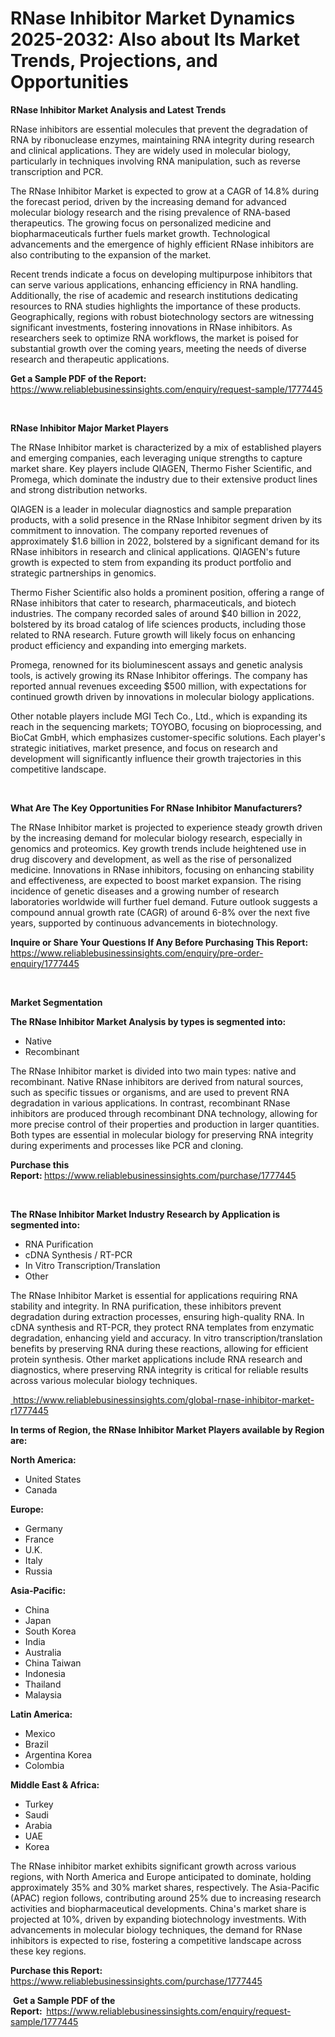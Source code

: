 <p><h1>RNase Inhibitor Market Dynamics 2025-2032: Also about Its Market Trends, Projections, and Opportunities</h1></p><p><strong>RNase Inhibitor Market Analysis and Latest Trends</strong></p>
<p><p>RNase inhibitors are essential molecules that prevent the degradation of RNA by ribonuclease enzymes, maintaining RNA integrity during research and clinical applications. They are widely used in molecular biology, particularly in techniques involving RNA manipulation, such as reverse transcription and PCR.</p><p>The RNase Inhibitor Market is expected to grow at a CAGR of 14.8% during the forecast period, driven by the increasing demand for advanced molecular biology research and the rising prevalence of RNA-based therapeutics. The growing focus on personalized medicine and biopharmaceuticals further fuels market growth. Technological advancements and the emergence of highly efficient RNase inhibitors are also contributing to the expansion of the market.</p><p>Recent trends indicate a focus on developing multipurpose inhibitors that can serve various applications, enhancing efficiency in RNA handling. Additionally, the rise of academic and research institutions dedicating resources to RNA studies highlights the importance of these products. Geographically, regions with robust biotechnology sectors are witnessing significant investments, fostering innovations in RNase inhibitors. As researchers seek to optimize RNA workflows, the market is poised for substantial growth over the coming years, meeting the needs of diverse research and therapeutic applications.</p></p>
<p><strong>Get a Sample PDF of the Report:&nbsp;</strong> <a href="https://www.reliablebusinessinsights.com/enquiry/request-sample/1777445?utm_campaign=3679&utm_medium=2&utm_source=Github&utm_content=ia&utm_term=19042025&utm_id=rnase-inhibitor">https://www.reliablebusinessinsights.com/enquiry/request-sample/1777445</a></p>
<p>&nbsp;</p>
<p><strong>RNase Inhibitor Major Market Players</strong></p>
<p><p>The RNase Inhibitor market is characterized by a mix of established players and emerging companies, each leveraging unique strengths to capture market share. Key players include QIAGEN, Thermo Fisher Scientific, and Promega, which dominate the industry due to their extensive product lines and strong distribution networks.</p><p>QIAGEN is a leader in molecular diagnostics and sample preparation products, with a solid presence in the RNase Inhibitor segment driven by its commitment to innovation. The company reported revenues of approximately $1.6 billion in 2022, bolstered by a significant demand for its RNase inhibitors in research and clinical applications. QIAGEN's future growth is expected to stem from expanding its product portfolio and strategic partnerships in genomics.</p><p>Thermo Fisher Scientific also holds a prominent position, offering a range of RNase inhibitors that cater to research, pharmaceuticals, and biotech industries. The company recorded sales of around $40 billion in 2022, bolstered by its broad catalog of life sciences products, including those related to RNA research. Future growth will likely focus on enhancing product efficiency and expanding into emerging markets.</p><p>Promega, renowned for its bioluminescent assays and genetic analysis tools, is actively growing its RNase Inhibitor offerings. The company has reported annual revenues exceeding $500 million, with expectations for continued growth driven by innovations in molecular biology applications.</p><p>Other notable players include MGI Tech Co., Ltd., which is expanding its reach in the sequencing markets; TOYOBO, focusing on bioprocessing, and BioCat GmbH, which emphasizes customer-specific solutions. Each player's strategic initiatives, market presence, and focus on research and development will significantly influence their growth trajectories in this competitive landscape.</p></p>
<p>&nbsp;</p>
<p><strong>What Are The Key Opportunities For RNase Inhibitor Manufacturers?</strong></p>
<p><p>The RNase Inhibitor market is projected to experience steady growth driven by the increasing demand for molecular biology research, especially in genomics and proteomics. Key growth trends include heightened use in drug discovery and development, as well as the rise of personalized medicine. Innovations in RNase inhibitors, focusing on enhancing stability and effectiveness, are expected to boost market expansion. The rising incidence of genetic diseases and a growing number of research laboratories worldwide will further fuel demand. Future outlook suggests a compound annual growth rate (CAGR) of around 6-8% over the next five years, supported by continuous advancements in biotechnology.</p></p>
<p><strong>Inquire or Share Your Questions If Any Before Purchasing This Report:</strong> <a href="https://www.reliablebusinessinsights.com/enquiry/pre-order-enquiry/1777445?utm_campaign=3679&utm_medium=2&utm_source=Github&utm_content=ia&utm_term=19042025&utm_id=rnase-inhibitor">https://www.reliablebusinessinsights.com/enquiry/pre-order-enquiry/1777445</a></p>
<p>&nbsp;</p>
<p><strong>Market Segmentation</strong></p>
<p><strong>The RNase Inhibitor Market Analysis by types is segmented into:</strong></p>
<p><ul><li>Native</li><li>Recombinant</li></ul></p>
<p><p>The RNase Inhibitor market is divided into two main types: native and recombinant. Native RNase inhibitors are derived from natural sources, such as specific tissues or organisms, and are used to prevent RNA degradation in various applications. In contrast, recombinant RNase inhibitors are produced through recombinant DNA technology, allowing for more precise control of their properties and production in larger quantities. Both types are essential in molecular biology for preserving RNA integrity during experiments and processes like PCR and cloning.</p></p>
<p><strong>Purchase this Report:&nbsp;</strong><a href="https://www.reliablebusinessinsights.com/purchase/1777445?utm_campaign=3679&utm_medium=2&utm_source=Github&utm_content=ia&utm_term=19042025&utm_id=rnase-inhibitor">https://www.reliablebusinessinsights.com/purchase/1777445</a></p>
<p>&nbsp;</p>
<p><strong>The RNase Inhibitor Market Industry Research by Application is segmented into:</strong></p>
<p><ul><li>RNA Purification</li><li>cDNA Synthesis / RT-PCR</li><li>In Vitro Transcription/Translation</li><li>Other</li></ul></p>
<p><p>The RNase Inhibitor Market is essential for applications requiring RNA stability and integrity. In RNA purification, these inhibitors prevent degradation during extraction processes, ensuring high-quality RNA. In cDNA synthesis and RT-PCR, they protect RNA templates from enzymatic degradation, enhancing yield and accuracy. In vitro transcription/translation benefits by preserving RNA during these reactions, allowing for efficient protein synthesis. Other market applications include RNA research and diagnostics, where preserving RNA integrity is critical for reliable results across various molecular biology techniques.</p></p>
<p><a href="https://www.reliablebusinessinsights.com/global-rnase-inhibitor-market-r1777445?utm_campaign=3679&utm_medium=2&utm_source=Github&utm_content=ia&utm_term=19042025&utm_id=rnase-inhibitor">&nbsp;https://www.reliablebusinessinsights.com/global-rnase-inhibitor-market-r1777445</a></p>
<p><strong>In terms of Region, the RNase Inhibitor Market Players available by Region are:</strong></p>
<p>
    <p> <strong> North America: </strong>
        <ul>
            <li>United States</li>
            <li>Canada</li>
        </ul>
        </p> 
    <p> <strong> Europe: </strong>
        <ul>
            <li>Germany</li>
            <li>France</li>
            <li>U.K.</li>
            <li>Italy</li>
            <li>Russia</li>
        </ul>
        </p> 
    <p> <strong> Asia-Pacific: </strong>
        <ul>
            <li>China</li>
            <li>Japan</li>
            <li>South Korea</li>
            <li>India</li>
            <li>Australia</li>
            <li>China Taiwan</li>
            <li>Indonesia</li>
            <li>Thailand</li>
            <li>Malaysia</li>
        </ul>
        </p> 
    <p> <strong> Latin America: </strong>
        <ul>
            <li>Mexico</li>
            <li>Brazil</li>
            <li>Argentina Korea</li>
            <li>Colombia</li>
        </ul>
        </p> 
    <p> <strong> Middle East & Africa: </strong>
        <ul>
            <li>Turkey</li>
            <li>Saudi</li>
            <li>Arabia</li>
            <li>UAE</li>
            <li>Korea</li>
        </ul>
    </p>
    </p>
<p><p>The RNase inhibitor market exhibits significant growth across various regions, with North America and Europe anticipated to dominate, holding approximately 35% and 30% market shares, respectively. The Asia-Pacific (APAC) region follows, contributing around 25% due to increasing research activities and biopharmaceutical developments. China's market share is projected at 10%, driven by expanding biotechnology investments. With advancements in molecular biology techniques, the demand for RNase inhibitors is expected to rise, fostering a competitive landscape across these key regions.</p></p>
<p><strong>Purchase this Report: </strong><a href="https://www.reliablebusinessinsights.com/purchase/1777445?utm_campaign=3679&utm_medium=2&utm_source=Github&utm_content=ia&utm_term=19042025&utm_id=rnase-inhibitor">https://www.reliablebusinessinsights.com/purchase/1777445</a></p>
<p>&nbsp;<strong>Get a Sample PDF of the Report:&nbsp;&nbsp;</strong><a href="https://www.reliablebusinessinsights.com/enquiry/request-sample/1777445?utm_campaign=3679&utm_medium=2&utm_source=Github&utm_content=ia&utm_term=19042025&utm_id=rnase-inhibitor">https://www.reliablebusinessinsights.com/enquiry/request-sample/1777445</a></p>
<p><strong></strong></p>
<p><p></p><p></p><p></p></p>